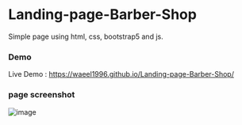 # Landing-page-Barber-Shop

Simple page using html, css, bootstrap5 and js.

### Demo
Live Demo : https://waeel1996.github.io/Landing-page-Barber-Shop/

### page screenshot 
![image](https://user-images.githubusercontent.com/124203059/229952572-3879d76d-0716-479c-ac6e-2d3d2c913bc5.png)

